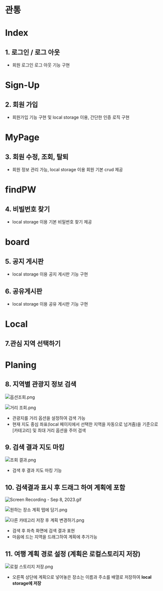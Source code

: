 # 관통

# Index

## 1. 로그인 / 로그 아웃

- 회원 로그인 로그 아웃 기능 구현

  

# Sign-Up

## 2. 회원 가입

- 회원가입 기능 구현 및 local storage 이용, 간단한 인증 로직 구현

# MyPage

## 3. 회원 수정, 조회, 탈퇴

- 회원 정보 관리 가능, local storage 이용 회원 기본 crud 제공

# findPW

## 4. 비빌번호 찾기

- local storage 이용 기본 비밀번호 찾기 제공

# board

## 5. 공지 게시판

- local storage 이용 공지 게시판 기능 구현

## 6. 공유게시판

- local storage 이용 공유 게시판 기능 구현

# Local

## 7.관심 지역 선택하기

# Planing

## 8. 지역별 관광지 정보 검색

![옵션조회.png](%E1%84%80%E1%85%AA%E1%86%AB%E1%84%90%E1%85%A9%E1%86%BC%2025b9ba2b314b4fafa42f9b6045660497/%25EC%2598%25B5%25EC%2585%2598%25EC%25A1%25B0%25ED%259A%258C.png)

![거리 조회.png](%E1%84%80%E1%85%AA%E1%86%AB%E1%84%90%E1%85%A9%E1%86%BC%2025b9ba2b314b4fafa42f9b6045660497/%25EA%25B1%25B0%25EB%25A6%25AC_%25EC%25A1%25B0%25ED%259A%258C.png)

- 관광지를 거리 옵션을 설정하여 검색 가능
- 현재 지도 중심 좌표(local 페이지에서 선택한 지역을 자동으로 넘겨줌)을 기준으로 [카테고리] 및 최대 거리 옵션을 주어 검색

## 9. 검색 결과 지도 마킹

![조회 결과.png](%E1%84%80%E1%85%AA%E1%86%AB%E1%84%90%E1%85%A9%E1%86%BC%2025b9ba2b314b4fafa42f9b6045660497/%25EC%25A1%25B0%25ED%259A%258C_%25EA%25B2%25B0%25EA%25B3%25BC.png)

- 검색 후 결과 지도 마킹 기능

## 10. 검색결과 표시 후 드래그 하여 계획에 포함

![Screen Recording - Sep 8, 2023.gif](%E1%84%80%E1%85%AA%E1%86%AB%E1%84%90%E1%85%A9%E1%86%BC%2025b9ba2b314b4fafa42f9b6045660497/Screen_Recording_-_Sep_8_2023.gif)

![원하는 장소 계획 탭에 담기.png](%E1%84%80%E1%85%AA%E1%86%AB%E1%84%90%E1%85%A9%E1%86%BC%2025b9ba2b314b4fafa42f9b6045660497/%25EC%259B%2590%25ED%2595%2598%25EB%258A%2594_%25EC%259E%25A5%25EC%2586%258C_%25EA%25B3%2584%25ED%259A%258D_%25ED%2583%25AD%25EC%2597%2590_%25EB%258B%25B4%25EA%25B8%25B0.png)

![다른 카테고리 저장 후 계획 변경하기.png](%E1%84%80%E1%85%AA%E1%86%AB%E1%84%90%E1%85%A9%E1%86%BC%2025b9ba2b314b4fafa42f9b6045660497/%25EB%258B%25A4%25EB%25A5%25B8_%25EC%25B9%25B4%25ED%2585%258C%25EA%25B3%25A0%25EB%25A6%25AC_%25EC%25A0%2580%25EC%259E%25A5_%25ED%259B%2584_%25EA%25B3%2584%25ED%259A%258D_%25EB%25B3%2580%25EA%25B2%25BD%25ED%2595%2598%25EA%25B8%25B0.png)

- 검색 후 좌측 화면에 검색 결과 표현
- 마음에 드는 지역을 드래그하여 계획에 추가가능

## 11. 여행 계획 경로 설정 (계획은 로컬스토리지 저장)

![로컬 스토리지 저장.png](%E1%84%80%E1%85%AA%E1%86%AB%E1%84%90%E1%85%A9%E1%86%BC%2025b9ba2b314b4fafa42f9b6045660497/%25EB%25A1%259C%25EC%25BB%25AC_%25EC%258A%25A4%25ED%2586%25A0%25EB%25A6%25AC%25EC%25A7%2580_%25EC%25A0%2580%25EC%259E%25A5.png)

- 오른쪽 상단에 계획으로 넣어놓은 장소는 이름과 주소를 배열로 저장하여 **local storage에 저장**